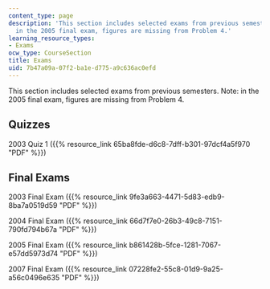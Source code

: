```yaml
---
content_type: page
description: 'This section includes selected exams from previous semesters. Note:
  in the 2005 final exam, figures are missing from Problem 4.'
learning_resource_types:
- Exams
ocw_type: CourseSection
title: Exams
uid: 7b47a09a-07f2-ba1e-d775-a9c636ac0efd
---
```


This section includes selected exams from previous semesters. Note: in the 2005 final exam, figures are missing from Problem 4.

Quizzes
-------

2003 Quiz 1 ({{% resource_link 65ba8fde-d6c8-7dff-b301-97dcf4a5f970 "PDF" %}})

Final Exams
-----------

2003 Final Exam ({{% resource_link 9fe3a663-4471-5d83-edb9-8ba7a0519d59 "PDF" %}})

2004 Final Exam ({{% resource_link 66d7f7e0-26b3-49c8-7151-790fd794b67a "PDF" %}})

2005 Final Exam ({{% resource_link b861428b-5fce-1281-7067-e57dd5973d74 "PDF" %}})

2007 Final Exam ({{% resource_link 07228fe2-55c8-01d9-9a25-a56c0496e635 "PDF" %}})